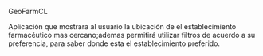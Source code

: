 GeoFarmCL


Aplicación que mostrara al usuario la ubicación de el  establecimiento farmacéutico mas cercano;ademas permitirá utilizar filtros de acuerdo a su preferencia, para saber donde esta el establecimiento preferido. 
